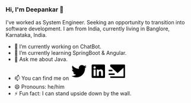 ### Hi, I'm Deepankar 👋

I've worked as System Engineer. Seeking an opportunity to transition into software development. I am from India, currently living in Banglore, Karnataka, India.

- 🔭 I’m currently working on ChatBot.
- 🌱 I’m currently learning SpringBoot & Angular.
- 💬 Ask me about Java.
- 📫 You can find me on <a href="http://www.twitter.com/Deeinmess" target="_blank"><img src="./twitter-fill.svg"/></a> 
 <a href="https://www.linkedin.com/in/deedev/" target="_blank"><img src="./linkedin-box-fill.svg"/></a> <a href="mailto:deepankar_tiwari@outlook.com"><img src="./mail-send-fill.svg"/></a>
- 😄 Pronouns: he/him
- ⚡ Fun fact: I can stand upside down by the wall.
